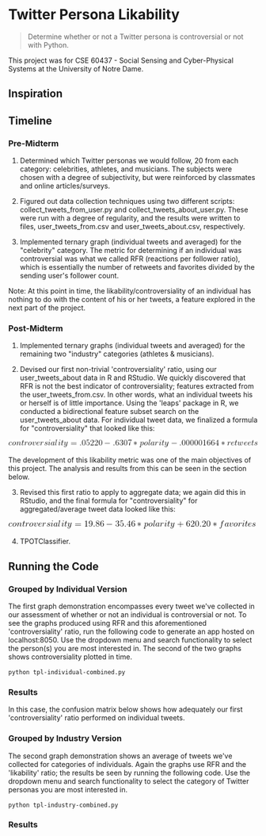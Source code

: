 # Twitter Persona Likability

> Determine whether or not a Twitter persona is controversial or not with Python.

This project was for CSE 60437 - Social Sensing and Cyber-Physical Systems at the University of Notre Dame.

## Inspiration

## Timeline

### Pre-Midterm

1. Determined which Twitter personas we would follow, 20 from each category: celebrities, athletes, and musicians. The subjects were chosen with a degree of subjectivity, but were reinforced by classmates and online articles/surveys.

2. Figured out data collection techniques using two different scripts: collect_tweets_from_user.py and collect_tweets_about_user.py. These were run with a degree of regularity, and the results were written to files, user_tweets_from.csv and user_tweets_about.csv, respectively.

3. Implemented ternary graph (individual tweets and averaged) for the "celebrity" category. The metric for determining if an individual was controversial was what we called RFR (reactions per follower ratio), which is essentially the number of retweets and favorites divided by the sending user's follower count.

Note: At this point in time, the likability/controversiality of an individual has nothing to do with the content of his or her tweets, a feature explored in the next part of the project.

### Post-Midterm

1. Implemented ternary graphs (individual tweets and averaged) for the remaining two "industry" categories (athletes & musicians).

2. Devised our first non-trivial 'controversiality' ratio, using our user_tweets_about data in R and RStudio. We quickly discovered that RFR is not the best indicator of controversiality; features extracted from the user_tweets_from.csv. In other words, what an individual tweets his or herself is of little importance. Using the 'leaps' package in R, we conducted a bidirectional feature subset search on the user_tweets_about data. For individual tweet data, we finalized a formula for "controversiality" that looked like this: 

![Alt Text](controversiality.gif)

The development of this likability metric was one of the main objectives of this project. The analysis and results from this can be seen in the section below.

3. Revised this first ratio to apply to aggregate data; we again did this in RStudio, and the final formula for "controversiality" for aggregated/average tweet data looked like this:

![Alt Text](controversiality2.gif)

4. TPOTClassifier.

## Running the Code

### Grouped by Individual Version

The first graph demonstration encompasses every tweet we've collected in our assessment of whether or not an individual is controversial or not. To see the graphs produced using RFR and this aforementioned 'controversiality' ratio, run the following code to generate an app hosted on localhost:8050. Use the dropdown menu and search functionality to select the person(s) you are most interested in. The second of the two graphs shows controversiality plotted in time.

```
python tpl-individual-combined.py
```

### Results

In this case, the confusion matrix below shows how adequately our first 'controversiality' ratio performed on individual tweets. 


### Grouped by Industry Version

The second graph demonstration shows an average of tweets we've collected for categories of individuals. Again the graphs use RFR and the 'likability' ratio; the results be seen by running the following code. Use the dropdown menu and search functionality to select the category of Twitter personas you are most interested in.

```
python tpl-industry-combined.py
```

### Results

